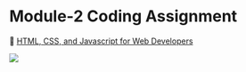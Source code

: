 

# Module-2 Coding Assignment

🔶 <a href="https://www.coursera.org/learn/html-css-javascript-for-web-developers">HTML, CSS, and Javascript for Web Developers</a>

<img src="https://github.com/ShafayetB/Coursera/blob/master/HTML-CSS-and-Javascript-for-Web-Developers/Assignments/Module%202-Solution/Module%202.PNG">




